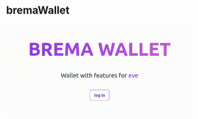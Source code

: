 # bremaWallet

<div align="center">

![Image alt](https://github.com/luvlqq/bremaWallet/blob/master/rm/bremaMain.gif)

</div>




